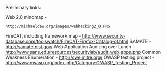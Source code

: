 Preliminary links:

Web 2.0 mindmap -

    http://michaeldaw.org/images/webhacking2_0.PNG


FireCAT, including framework map -
<http://www.security-database.com/toolswatch/FireCAT-Firefox-Catalog-of.html>
SAMATE - <http://samate.nist.gov/>
Web Application Auditing over Lunch -
<http://www.sans.edu/resources/securitylab/audit_web_apps.php>
Common Weakness Enumeration - <http://cwe.mitre.org/>
OWASP testing project -
<http://www.owasp.org/index.php/Category:OWASP_Testing_Project>